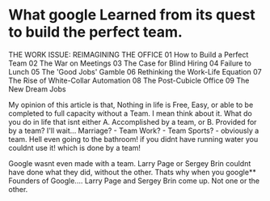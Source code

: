 # What google Learned from its quest to build the perfect team.


THE WORK ISSUE: REIMAGINING THE OFFICE
01 How to Build a Perfect Team
02 The War on Meetings
03 The Case for Blind Hiring
04 Failure to Lunch
05 The 'Good Jobs' Gamble
06 Rethinking the Work-Life Equation
07 The Rise of White-Collar Automation
08 The Post-Cubicle Office
09 The New Dream Jobs


My opinion of this article is that, Nothing in life is Free, Easy, or able to be completed to full capacity without a Team. I mean think about it. What do you do in life that isnt either A. Accomplished by a team, or B. Provided for by a team? I'll wait... 
Marriage? - Team
Work? - Team
Sports? - obviously a team.
Hell even going to the bathroom! if you didnt have running water you couldnt use it! which is done by a team!

Google wasnt even made with a team. Larry Page or Sergey Brin couldnt have done what they did, without the other. Thats why when you google** Founders of Google.... Larry Page and Sergey Brin come up. Not one or the other. 





